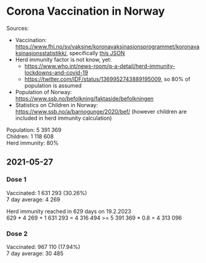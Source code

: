# Corona Vaccination in Norway

Sources:

- Vaccination: <https://www.fhi.no/sv/vaksine/koronavaksinasjonsprogrammet/koronavaksinasjonsstatistikk/>, specifically [this JSON](https://www.fhi.no/api/chartdata/api/99119)
- Herd immunity factor is not know, yet:
  - <https://www.who.int/news-room/q-a-detail/herd-immunity-lockdowns-and-covid-19>
  - <https://twitter.com/IDF/status/1369952743889195009>, so 80% of population is assumed
- Population of Norway: <https://www.ssb.no/befolkning/faktaside/befolkningen>
- Statistics on Children in Norway: https://www.ssb.no/a/barnogunge/2020/bef/ (however children are included in herd immunity calculation)

Population: 5 391 369  
Children: 1 118 608  
Herd immunity: 80%  

## 2021-05-27

### Dose 1

Vaccinated: 1 631 293 (30.26%)  
7 day average: 4 269

Herd immunity reached in 629 days on 19.2.2023  
629 * 4 269 + 1 631 293 = 4 316 494 >= 5 391 369 * 0.8 = 4 313 096

### Dose 2

Vaccinated: 967 110 (17.94%)  
7 day average: 30 485

